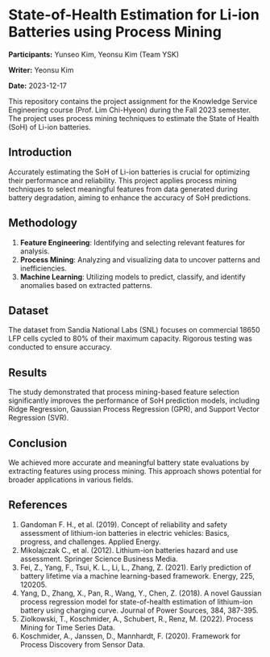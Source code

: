# State-of-Health Estimation for Li-ion Batteries using Process Mining

**Participants:** Yunseo Kim, Yeonsu Kim (Team YSK)

**Writer:** Yeonsu Kim

**Date:** 2023-12-17

This repository contains the project assignment for the Knowledge Service Engineering course (Prof. Lim Chi-Hyeon) during the Fall 2023 semester. The project uses process mining techniques to estimate the State of Health (SoH) of Li-ion batteries.

## Introduction
Accurately estimating the SoH of Li-ion batteries is crucial for optimizing their performance and reliability. This project applies process mining techniques to select meaningful features from data generated during battery degradation, aiming to enhance the accuracy of SoH predictions.

## Methodology
1. **Feature Engineering**: Identifying and selecting relevant features for analysis.
2. **Process Mining**: Analyzing and visualizing data to uncover patterns and inefficiencies.
3. **Machine Learning**: Utilizing models to predict, classify, and identify anomalies based on extracted patterns.

## Dataset
The dataset from Sandia National Labs (SNL) focuses on commercial 18650 LFP cells cycled to 80% of their maximum capacity. Rigorous testing was conducted to ensure accuracy.

## Results
The study demonstrated that process mining-based feature selection significantly improves the performance of SoH prediction models, including Ridge Regression, Gaussian Process Regression (GPR), and Support Vector Regression (SVR).

## Conclusion
We achieved more accurate and meaningful battery state evaluations by extracting features using process mining. This approach shows potential for broader applications in various fields.

## References
1. Gandoman F. H., et al. (2019). Concept of reliability and safety assessment of lithium-ion batteries in electric vehicles: Basics, progress, and challenges. Applied Energy.
2. Mikolajczak C., et al. (2012). Lithium-ion batteries hazard and use assessment. Springer Science Business Media.
3. Fei, Z., Yang, F., Tsui, K. L., Li, L., Zhang, Z. (2021). Early prediction of battery lifetime via a machine learning-based framework. Energy, 225, 120205.
4. Yang, D., Zhang, X., Pan, R., Wang, Y., Chen, Z. (2018). A novel Gaussian process regression model for state-of-health estimation of lithium-ion battery using charging curve. Journal of Power Sources, 384, 387-395.
5. Ziolkowski, T., Koschmider, A., Schubert, R., Renz, M. (2022). Process Mining for Time Series Data.
6. Koschmider, A., Janssen, D., Mannhardt, F. (2020). Framework for Process Discovery from Sensor Data.
